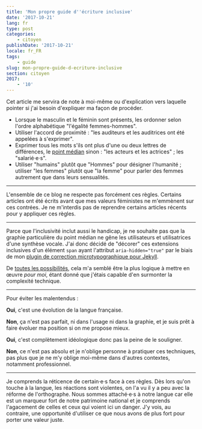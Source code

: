 ```yaml
---
title: 'Mon propre guide d''écriture inclusive'
date: '2017-10-21'
lang: fr
type: post
categories:
    - citoyen
publishDate: '2017-10-21'
locale: fr_FR
tags:
    - guide
slug: mon-propre-guide-d-ecriture-inclusive
section: citoyen
2017:
    - '10'
---
```


Cet article me servira de note à moi-même ou d'explication vers laquelle pointer si j'ai besoin d'expliquer ma façon de procéder.

<!--more-->

* Lorsque le masculin et le féminin sont présents, les ordonner selon l'ordre alphabétique "l'égalité femmes-hommes".
* Utiliser l'accord de proximité : "les auditeurs et les auditrices ont été appelées à s'exprimer".
* Exprimer tous les mots s'ils ont plus d'une ou deux lettres de différences, le [point médian](https://fr.m.wikipedia.org/wiki/Point_médian#Saisie_au_clavier) sinon : "les acteurs et les actrices" ; les "salarié·e·s".
* Utiliser "humains" plutôt que "Hommes" pour désigner l'humanité ; utiliser "les femmes" plutôt que "la femme" pour parler des femmes autrement que dans leurs sensualités.

***

L'ensemble de ce blog ne respecte pas forcément ces règles. Certains articles ont été écrits avant que mes valeurs féministes ne m'emmènent sur ces contrées. Je ne m'interdis pas de reprendre certains articles récents pour y appliquer ces règles.

***

Parce que l'inclusivité inclut aussi le handicap, je ne souhaite pas que la graphie particulière du point médian ne gêne les utilisateurs et utilisatrices d'une synthèse vocale. J'ai donc décidé de "décorer" ces extensions inclusives d'un élément `span` ayant l'attribut `aria-hidden="true"` par le biais de mon [plugin de correction microtypographique pour Jekyll](https://github.com/borisschapira/jekyll-microtypo/blob/v0.0.7/lib/jekyll/microtypo.rb#L61).

De [toutes les possibilités](https://codepen.io/vincent-valentin/full/woGLVL "Abbréviations inclusives, un CodePen par Vincent Valentin"), cela m'a semblé être la plus logique à mettre en œuvre _pour moi_, étant donné que j'étais capable d'en surmonter la complexité technique.

***

Pour éviter les malentendus :

**Oui**, c'est une évolution de la langue française.

**Non**, ça n'est pas parfait, ni dans l'usage ni dans la graphie, et je suis prêt à faire évoluer ma position si on me propose mieux.

**Oui**, c'est complètement idéologique donc pas la peine de le souligner.

**Non**, ce n'est pas absolu et je n'oblige personne à pratiquer ces techniques, pas plus que je ne m'y oblige moi-même dans d'autres contextes, notamment professionnel.

***

Je comprends la réticence de certain·e·s face à ces règles. Dès lors qu'on touche à la langue, les réactions sont violentes, on l'a vu il y a peu avec la réforme de l'orthographe. Nous sommes attaché·e·s à notre langue car elle est un marqueur fort de notre patrimoine national et je comprends l'agacement de celles et ceux qui voient ici un danger. J'y vois, au contraire, une opportunité d'utiliser ce que nous avons de plus fort pour porter une valeur juste.

